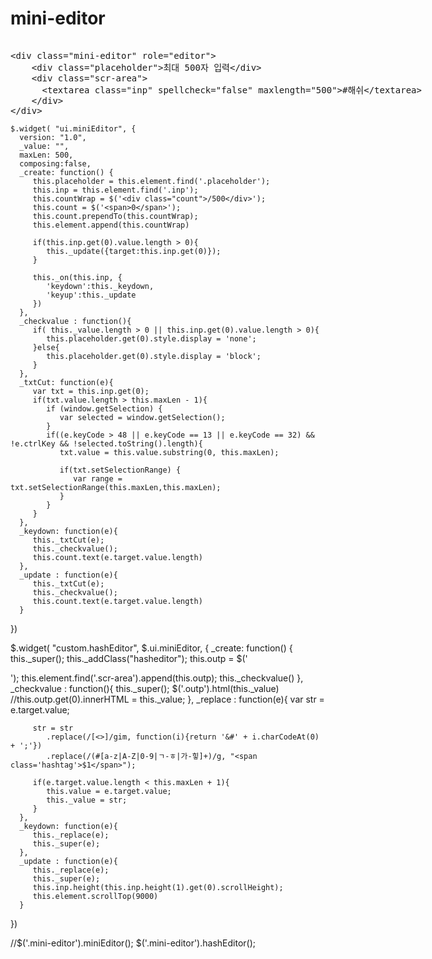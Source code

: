 # mini-editor
<xmp>
<div class="mini-editor" role="editor">
    <div class="placeholder">최대 500자 입력</div>
    <div class="scr-area">
      <textarea class="inp" spellcheck="false" maxlength="500">#해쉬</textarea>
    </div>
</div>
</xmp>
        
					
	$.widget( "ui.miniEditor", {
	  version: "1.0",
	  _value: "",
	  maxLen: 500,
	  composing:false,
	  _create: function() {
		 this.placeholder = this.element.find('.placeholder');
		 this.inp = this.element.find('.inp');
		 this.countWrap = $('<div class="count">/500</div>');
		 this.count = $('<span>0</span>');
		 this.count.prependTo(this.countWrap);
		 this.element.append(this.countWrap)
		 
		 if(this.inp.get(0).value.length > 0){
			this._update({target:this.inp.get(0)});
		 }
		 
		 this._on(this.inp, {
			'keydown':this._keydown,
			'keyup':this._update
		 })
	  },
	  _checkvalue : function(){
		 if( this._value.length > 0 || this.inp.get(0).value.length > 0){
			this.placeholder.get(0).style.display = 'none';
		 }else{
			this.placeholder.get(0).style.display = 'block';
		 }
	  },
	  _txtCut: function(e){
		 var txt = this.inp.get(0);
		 if(txt.value.length > this.maxLen - 1){
			if (window.getSelection) {
			   var selected = window.getSelection();
			}
			if((e.keyCode > 48 || e.keyCode == 13 || e.keyCode == 32) && !e.ctrlKey && !selected.toString().length){                        
			   txt.value = this.value.substring(0, this.maxLen);
			   
			   if(txt.setSelectionRange) {
				  var range = txt.setSelectionRange(this.maxLen,this.maxLen);
			   }
			}
		 }
	  },
	  _keydown: function(e){
		 this._txtCut(e);
		 this._checkvalue();
		 this.count.text(e.target.value.length)
	  },
	  _update : function(e){
		 this._txtCut(e);
		 this._checkvalue();
		 this.count.text(e.target.value.length)
	  }
   })

   $.widget( "custom.hashEditor", $.ui.miniEditor, {
	  _create: function() {
		 this._super();
		 this._addClass("hasheditor");
		 this.outp = $('<div class="outp"></div>');
		 this.element.find('.scr-area').append(this.outp);
		 this._checkvalue()
	  },
	  _checkvalue : function(){
		 this._super();
		 $('.outp').html(this._value)
		 //this.outp.get(0).innerHTML = this._value;
	  },
	  _replace : function(e){
		 var str = e.target.value;
		 
		 str = str
			.replace(/[<>]/gim, function(i){return '&#' + i.charCodeAt(0) + ';'})
			.replace(/(#[a-z|A-Z|0-9|ㄱ-ㅎ|가-힣]+)/g, "<span class='hashtag'>$1</span>");
	  
		 if(e.target.value.length < this.maxLen + 1){
			this.value = e.target.value;
			this._value = str;
		 }
	  },
	  _keydown: function(e){
		 this._replace(e);
		 this._super(e);
	  },
	  _update : function(e){
		 this._replace(e);
		 this._super(e);
		 this.inp.height(this.inp.height(1).get(0).scrollHeight);
		 this.element.scrollTop(9000)
	  }
   })

   //$('.mini-editor').miniEditor();
   $('.mini-editor').hashEditor();
